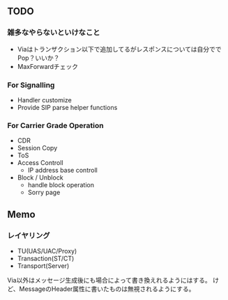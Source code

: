 ## TODO

### 雑多なやらないといけなこと

- Viaはトランザクション以下で追加してるがレスポンスについては自分ででPop？いいか？
- MaxForwardチェック


### For Signalling
- Handler customize
- Provide SIP parse helper functions

### For Carrier Grade Operation
- CDR
- Session Copy
- ToS
- Access Controll
    - IP address base controll
- Block / Unblock
    - handle block operation
    - Sorry page


## Memo

### レイヤリング
- TU(UAS/UAC/Proxy)
- Transaction(ST/CT)
- Transport(Server)

Via以外はメッセージ生成後にも場合によって書き換えれるようにはする。
けど、MessageのHeader属性に書いたものは無視されるようにする。


